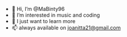 - 👋 Hi, I’m @MaBinty96
- 👀 I’m interested in music and coding
- 🌱 I just want to learn more
- 📫 always available on joanitta21@gmail.com

<!---
MaBinty96/MaBinty96 is a ✨ special ✨ repository because its `README.md` (this file) appears on your GitHub profile.
You can click the Preview link to take a look at your changes.
--->

